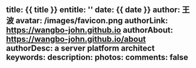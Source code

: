 title: {{ title }}
entitle: ''
date: {{ date }}
author: 王波
avatar: /images/favicon.png
authorLink: https://wangbo-john.github.io
authorAbout: https://wangbo-john.github.io/about
authorDesc: a server platform architect
keywords: 
description: 
photos: 
comments: false
---
